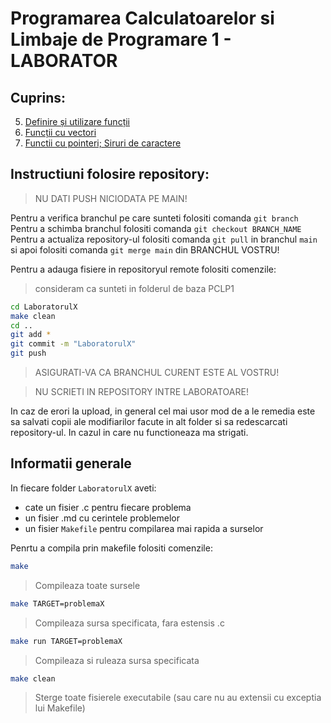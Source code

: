 # Programarea Calculatoarelor si Limbaje de Programare 1 - LABORATOR

## Cuprins:

5. [Definire și utilizare funcții](Laboratorul5/README.md)
6. [Funcții cu vectori](Laboratorul6/README.md)
7. [Functii cu pointeri; Siruri de caractere](Laboratorul7/README.md)


## Instructiuni folosire repository:

> NU DATI PUSH NICIODATA PE MAIN!

Pentru a verifica branchul pe care sunteti folositi comanda `git branch`
Pentru a schimba branchul folositi comanda `git checkout BRANCH_NAME`
Pentru a actualiza repository-ul folositi comanda `git pull` in branchul `main` si apoi folositi comanda `git merge main` din BRANCHUL VOSTRU!

Pentru a adauga fisiere in repositoryul remote folositi comenzile:

> consideram ca sunteti in folderul de baza PCLP1

```bash
cd LaboratorulX
make clean
cd ..
git add *
git commit -m "LaboratorulX"
git push
```

> ASIGURATI-VA CA BRANCHUL CURENT ESTE AL VOSTRU!

> NU SCRIETI IN REPOSITORY INTRE LABORATOARE!

In caz de erori la upload, in general cel mai usor mod de a le remedia este sa salvati copii ale modifiarilor facute in alt folder si sa redescarcati repository-ul. In cazul in care nu functioneaza ma strigati.

## Informatii generale
  
In fiecare folder `LaboratorulX` aveti:
  - cate un fisier .c pentru fiecare problema
  - un fisier .md cu cerintele problemelor
  - un fisier `Makefile` pentru compilarea mai rapida a surselor

Penrtu a compila prin makefile folositi comenzile:

```bash
make
```

> Compileaza toate sursele

```bash
make TARGET=problemaX
```

> Compileaza sursa specificata, fara estensis .c

```bash
make run TARGET=problemaX
```

> Compileaza si ruleaza sursa specificata 

```bash
make clean
```

> Sterge toate fisierele executabile (sau care nu au extensii cu exceptia lui Makefile)
